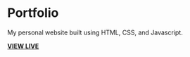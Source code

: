 # Portfolio
My personal website built using HTML, CSS, and Javascript.

**[VIEW LIVE](https://abiola-farounbi.github.io/Portfolio2/)**
